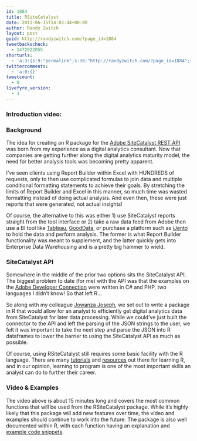 ```yaml
---
id: 1884
title: RSiteCatalyst
date: 2013-06-15T14:03:44+00:00
author: Randy Zwitch
layout: post
guid: http://randyzwitch.com/?page_id=1884
tweetbackscheck:
  - 1472922055
shorturls:
  - 'a:3:{s:9:"permalink";s:36:"http://randyzwitch.com/?page_id=1884";s:7:"tinyurl";s:26:"http://tinyurl.com/n49y2af";s:4:"isgd";s:19:"http://is.gd/pOOO02";}'
twittercomments:
  - 'a:0:{}'
tweetcount:
  - 0
livefyre_version:
  - 3
---
```

### Introduction video:



### Background

The idea for creating an R package for the <a title="Adobe Developer Connection" href="https://developer.omniture.com/en_US" target="_blank">Adobe SiteCatalyst REST API</a> was born from my experience as a digital analytics consultant. Now that companies are getting further along the digital analytics maturity model, the need for better analysis tools was becoming pretty apparent.

I've seen clients using Report Builder within Excel with HUNDREDS of requests, only to then use complicated formulas to join data and multiple conditional formatting statements to achieve their goals. By stretching the limits of Report Builder and Excel in this manner, so much time was wasted formatting instead of doing actual analysis. And even then, these were just reports that were generated, not actual insights!

Of course, the alternative to this was either 1) use SiteCatalyst reports straight from the tool interface or 2) take a raw data feed from Adobe then use a BI tool like <a title="Tableau" href="http://www.tableausoftware.com/" target="_blank">Tableau</a>, <a title="GoodData" href="http://www.gooddata.com/" target="_blank">GoodData</a>, or purchase a platform such as <a title="iJento" href="http://www.ijento.com/" target="_blank">iJento</a> to hold the data and perform analysis. The former is what Report Builder functionality was meant to supplement, and the latter quickly gets into Enterprise Data Warehousing and is a pretty big hammer to wield.

### SiteCatalyst API

Somewhere in the middle of the prior two options sits the SiteCatalyst API. The biggest problem to date (for me) with the API was that the examples on the <a title="Adobe Developer Connection" href="https://developer.omniture.com/en_US" target="_blank">Adobe Developer Connection</a> were written in C# and PHP, two languages I didn&#8217;t know! So that left R&#8230;

So along with my colleague <a title="Jowanza Joseph Twitter" href="https://twitter.com/jowanza" target="_blank">Jowanza Joseph</a>, we set out to write a package in R that would allow for an analyst to efficiently get digital analytics data from SiteCatalyst for later data processing. While we could&#8217;ve just built the connector to the API and left the parsing of the JSON strings to the user, we felt it was important to take the next step and parse the JSON into R dataframes to lower the barrier to using the SiteCatalyst API as much as possible.

Of course, using RSiteCatalyst still requires some basic facility with the R language. There are many <a title="Coursera R class" href="https://www.coursera.org/course/compdata" target="_blank">tutorials</a> and <a title="R bloggers" href="http://www.r-bloggers.com/" target="_blank">resources</a> out there for learning R, and in our opinion, learning to program is one of the most important skills an analyst can do to further their career.

### Video & Examples

The video above is about 15 minutes long and covers the most common functions that will be used from the RSiteCatalyst package. While it&#8217;s highly likely that this package will add new features over time, the video and examples should continue to work into the future. The package is also well documented within R, with each function having an explanation and <a title="Example code snippets from RSiteCatalyst video" href="http://randyzwitch.com/wp-content/uploads/2013/06/rsitecatalyst-doc-code.zip" target="_blank">example code snippets</a>.
